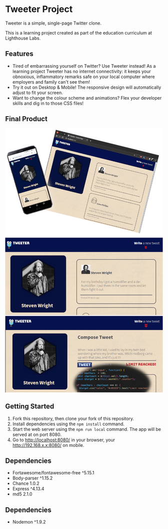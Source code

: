 # Tweeter Project

Tweeter is a simple, single-page Twitter clone.

This is a learning project created as part of the education curriculum at Lighthouse Labs.

## Features

- Tired of embarrassing yourself on Twitter? Use Tweeter instead! As a learning project Tweeter has no internet connectivity: it keeps your obnoxious, inflammatory remarks safe on your local computer where employers and family can't see them!
- Try it out on Desktop & Mobile! The responsive design will automatically adjust to fit your screen.
- Want to change the colour scheme and animations? Flex your developer skills and dig in to those CSS files!

## Final Product

!["On Browser and Mobile!"](https://github.com/rjlmacfarlane/tweeter/blob/master/docs/desktop-mobile.png)
!["Post deadpan humour!"](https://github.com/rjlmacfarlane/tweeter/blob/master/docs/one-liners.png)
!["Keep it brief!"](https://github.com/rjlmacfarlane/tweeter/blob/master/docs/limit-char.png)

## Getting Started

1. Fork this repository, then clone your fork of this repository.
2. Install dependencies using the `npm install` command.
3. Start the web server using the `npm run local` command. The app will be served at on port 8080.
4. Go to <http://localhost:8080/> in your browser, your http://192.168.x.x:8080/ on mobile.

## Dependencies

- Fortawesome/fontawesome-free ^5.15.1
- Body-parser ^1.15.2
- Chance 1.0.2
- Express ^4.13.4
- md5 2.1.0

## Dependencies

- Nodemon ^1.9.2